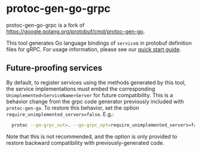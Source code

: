 # protoc-gen-go-grpc
protoc-gen-go-grpc is a fork of https://google.golang.org/protobuf/cmd/protoc-gen-go.


This tool generates Go language bindings of `service`s in protobuf definition
files for gRPC.  For usage information, please see our [quick start
guide](https://grpc.io/docs/languages/go/quickstart/).

## Future-proofing services

By default, to register services using the methods generated by this tool, the
service implementations must embed the corresponding
`Unimplemented<ServiceName>Server` for future compatibility.  This is a behavior
change from the grpc code generator previously included with `protoc-gen-go`.
To restore this behavior, set the option `require_unimplemented_servers=false`.
E.g.:

```sh
  protoc --go-grpc_out=. --go-grpc_opt=require_unimplemented_servers=false[,other options...] \
```

Note that this is not recommended, and the option is only provided to restore
backward compatibility with previously-generated code.
